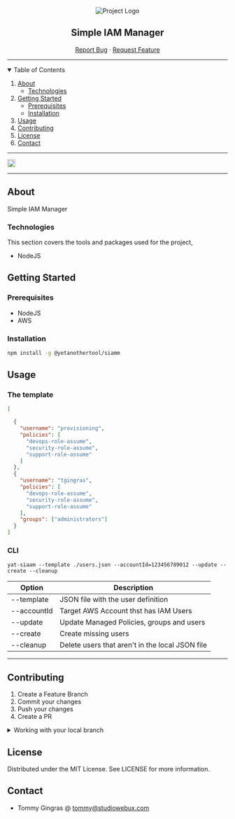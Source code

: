 <div align="center">

![Project Logo](https://webuxlab-static.s3.ca-central-1.amazonaws.com/logoAmpoule.svg)

<h2>Simple IAM Manager</h2>

<p align="center">
  <a href="https://github.com/yet-another-tool/copy-paste/issues">Report Bug</a>
  ·
  <a href="https://github.com/yet-another-tool/copy-paste/issues">Request Feature</a>
</p>
</div>

---

<details open="open">
  <summary>Table of Contents</summary>
  <ol>
    <li>
      <a href="#about">About</a>
      <ul>
        <li><a href="#technologies">Technologies</a></li>
      </ul>
    </li>
    <li>
      <a href="#getting-started">Getting Started</a>
      <ul>
        <li><a href="#prerequisites">Prerequisites</a></li>
        <li><a href="#installation">Installation</a></li>
      </ul>
    </li>
    <li><a href="#usage">Usage</a></li>
    <li><a href="#contributing">Contributing</a></li>
    <li><a href="#license">License</a></li>
    <li><a href="#contact">Contact</a></li>
  </ol>
</details>

---

<a href="https://badge.fury.io/js/@yetanothertool%2Fsiamm"><img src="https://badge.fury.io/js/@yetanothertool%2Fsiamm.svg" alt="npm version" height="18"></a>

---

## About

Simple IAM Manager

### Technologies

This section covers the tools and packages used for the project,

- NodeJS

## Getting Started

### Prerequisites

- NodeJS
- AWS

### Installation

```bash
npm install -g @yetanothertool/siamm
```

## Usage

### The template

```json
[

  {
    "username": "provisioning",
    "policies": [
      "devops-role-assume",
      "security-role-assume",
      "support-role-assume"
    ]
  },
  {
    "username": "tgingras",
    "policies": [
      "devops-role-assume",
      "security-role-assume",
      "support-role-assume"
    ],
    "groups": ["administrators"]
  }
]

```

### CLI

`yat-siaam --template ./users.json --accountId=123456789012 --update --create --cleanup`

| Option      | Description                                     |
| ----------- | ----------------------------------------------- |
| --template  | JSON file with the user definition              |
| --accountId | Target AWS Account thst has IAM Users           |
| --update    | Update Managed Policies, groups and users       |
| --create    | Create missing users                            |
| --cleanup   | Delete users that aren't in the local JSON file |

---

## Contributing

1. Create a Feature Branch
2. Commit your changes
3. Push your changes
4. Create a PR

<details>
<summary>Working with your local branch</summary>

**Branch Checkout:**

```bash
git checkout -b <feature|fix|release|chore|hotfix>/prefix-name
```

> Your branch name must starts with [feature|fix|release|chore|hotfix] and use a / before the name; 
> Use hyphens as separator;
> The prefix correspond to your Kanban tool id (e.g. abc-123)

**Keep your branch synced:**

```bash
git fetch origin
git rebase origin/master
```

**Commit your changes:**

```bash
git add .
git commit -m "<feat|ci|test|docs|build|chore|style|refactor|perf|BREAKING CHANGE>: commit message"
```

> Follow this convention commitlint for your commit message structure

**Push your changes:**

```bash
git push origin <feature|fix|release|chore|hotfix>/prefix-name
```

**Examples:**

```bash
git checkout -b release/v1.15.5
git checkout -b feature/abc-123-something-awesome
git checkout -b hotfix/abc-432-something-bad-to-fix
```

```bash
git commit -m "docs: added awesome documentation"
git commit -m "feat: added new feature"
git commit -m "test: added tests"
```

</details>

## License

Distributed under the MIT License. See LICENSE for more information.

## Contact

- Tommy Gingras @ tommy@studiowebux.com
